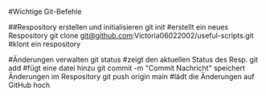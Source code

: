 #Wichtige Git-Befehle 

##Respository erstellen und initialisieren 
git init #erstellt ein neues Respository 
git clone git@github.com:Victoria06022002/useful-scripts.git #klont ein respository 

#Änderungen verwalten 
git status #zeigt den aktuellen Status des Resp.
git add <datei> #fügt eine datei hinzu 
git commit -m "Commit Nachricht" speichert Änderungen im Respository 
git push origin main #lädt die Änderungen auf GitHub hoch 
